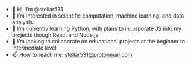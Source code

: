 - 👋 Hi, I’m @stellar531
- 👀 I’m interested in scientific computation, machine learning, and data analysis 
- 🌱 I’m currently learning Python, with plans to incorporate JS into my projects though React and Node.js
- 💞️ I’m looking to collaborate on educational projects at the beginner to intermediate level
- 📫 How to reach me: stellar531@protonmail.com

